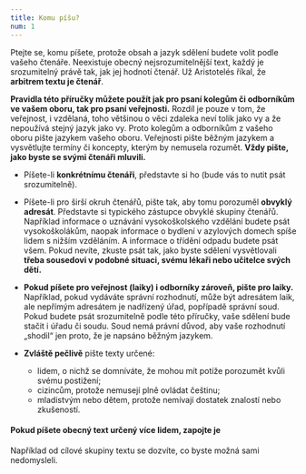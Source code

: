 ```yaml
---
title: Komu píšu?
num: 1
---
```

Ptejte se, komu píšete, protože obsah a jazyk sdělení budete volit podle vašeho čtenáře. Neexistuje obecný nejsrozumitelnější text, každý je srozumitelný právě tak, jak jej hodnotí čtenář. Už Aristotelés říkal, že **arbitrem textu je čtenář**.

**Pravidla této příručky můžete použít jak pro psaní kolegům či odborníkům ve vašem oboru, tak pro psaní veřejnosti.** Rozdíl je pouze v tom, že veřejnost, i vzdělaná, toho většinou o věci zdaleka neví tolik jako vy a že nepoužívá stejný jazyk jako vy. Proto kolegům a odborníkům z vašeho oboru pište jazykem vašeho oboru. Veřejnosti pište běžným jazykem a vysvětlujte termíny či koncepty, kterým by nemusela rozumět. **Vždy pište, jako byste se svými čtenáři mluvili.**

* Píšete-li **konkrétnímu čtenáři**, představte si ho (bude vás to nutit psát srozumitelně).
* Píšete-li pro širší okruh čtenářů, pište tak, aby tomu porozuměl **obvyklý adresát**. Představte si typického zástupce obvyklé skupiny čtenářů. Například informace o uznávání vysokoškolského vzdělání budete psát vysokoškolákům, naopak informace o bydlení v azylových domech spíše lidem s nižším vzděláním. A informace o třídění odpadu budete psát všem. Pokud nevíte, zkuste psát tak, jako byste sdělení vysvětlovali **třeba sousedovi v podobné situaci, svému lékaři nebo učitelce svých dětí.**
* **Pokud píšete pro veřejnost (laiky) i odborníky zároveň, pište pro laiky.** Například, pokud vydáváte správní rozhodnutí, může být adresátem laik, ale nepřímým adresátem je nadřízený úřad, popřípadě správní soud. Pokud budete psát srozumitelně podle této příručky, vaše sdělení bude stačit i úřadu či soudu. Soud nemá právní důvod, aby vaše rozhodnutí „shodil“ jen proto, že je napsáno běžným jazykem.
* **Zvláště pečlivě** pište texty určené:

  * lidem, o nichž se domníváte, že mohou mít potíže porozumět kvůli svému postižení;
  * cizincům, protože nemusejí plně ovládat češtinu;
  * mladistvým nebo dětem, protože nemívají dostatek znalostí nebo zkušeností.

#### Pokud píšete obecný text určený více lidem, zapojte je

Například od cílové skupiny textu se dozvíte, co byste možná sami nedomysleli.